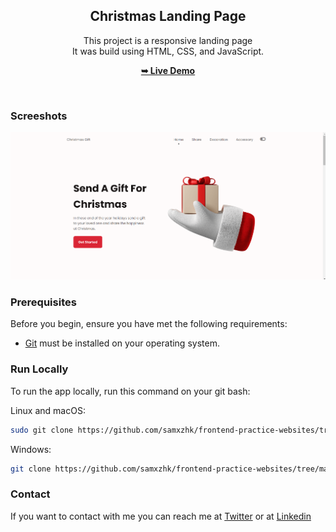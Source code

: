 
<div align="center">
  
  <h2 align="center">Christmas Landing Page</h2>

  This project is a responsive landing page <br />It was build using HTML, CSS, and JavaScript.

  <a href="https://samxzhk.github.io/frontend-practice-website/landing-page-christmas"><strong>➥ Live Demo</strong></a>

</div>

<br />

### Screeshots

![Site Desktop Demo](./assets/images/site-preview.png "Desktop Demo")

### Prerequisites

Before you begin, ensure you have met the following requirements:

* [Git](https://git-scm.com/downloads "Download Git") must be installed on your operating system.

### Run Locally

To run the app locally, run this command on your git bash:

Linux and macOS:

```bash
sudo git clone https://github.com/samxzhk/frontend-practice-websites/tree/master/landing-page-christmas.git
```

Windows:

```bash
git clone https://github.com/samxzhk/frontend-practice-websites/tree/master/landing-page-christmas
```

### Contact

If you want to contact with me you can reach me at [Twitter](https://www.twitter.com/sammdevjs) or at [Linkedin](https://www.linkedin.com/in/samia-cunha)


